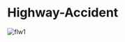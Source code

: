 # Highway-Accident
![flw1](https://user-images.githubusercontent.com/64415804/144741224-df8a8a47-9885-413d-a13a-3fd4fc99edce.JPG)
